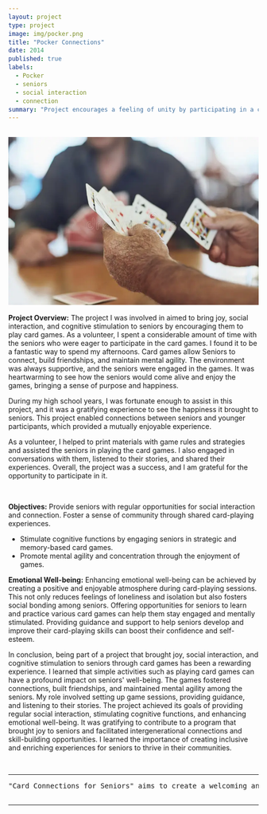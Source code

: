 ```yaml
---
layout: project
type: project
image: img/pocker.png
title: "Pocker Connections"
date: 2014
published: true
labels:
  - Pocker
  - seniors
  - social interaction
  - connection
summary: "Project encourages a feeling of unity by participating in a communal card game."
---
```



<br />
<img width="800px" class="img-fluid" src="../img/pocker.png">  

<br />

**Project Overview:**
The project I was involved in aimed to bring joy, social interaction, and cognitive stimulation to seniors by encouraging them to play card games. As a volunteer, I spent a considerable amount of time with the seniors who were eager to participate in the card games. I found it to be a fantastic way to spend my afternoons. Card games allow Seniors to connect, build friendships, and maintain mental agility. The environment was always supportive, and the seniors were engaged in the games. It was heartwarming to see how the seniors would come alive and enjoy the games, bringing a sense of purpose and happiness.

During my high school years, I was fortunate enough to assist in this project, and it was a gratifying experience to see the happiness it brought to seniors. This project enabled connections between seniors and younger participants, which provided a mutually enjoyable experience. 

As a volunteer, I helped to print materials with game rules and strategies and assisted the seniors in playing the card games. I also engaged in conversations with them, listened to their stories, and shared their experiences. Overall, the project was a success, and I am grateful for the opportunity to participate in it.

<br />

**Objectives:**
Provide seniors with regular opportunities for social interaction and connection.
Foster a sense of community through shared card-playing experiences.
-	Stimulate cognitive functions by engaging seniors in strategic and memory-based card games.
-	Promote mental agility and concentration through the enjoyment of games.

**Emotional Well-being:**
Enhancing emotional well-being can be achieved by creating a positive and enjoyable atmosphere during card-playing sessions. This not only reduces feelings of loneliness and isolation but also fosters social bonding among seniors. Offering opportunities for seniors to learn and practice various card games can help them stay engaged and mentally stimulated. Providing guidance and support to help seniors develop and improve their card-playing skills can boost their confidence and self-esteem.

In conclusion, being part of a project that brought joy, social interaction, and cognitive stimulation to seniors through card games has been a rewarding experience. I learned that simple activities such as playing card games can have a profound impact on seniors' well-being. The games fostered connections, built friendships, and maintained mental agility among the seniors. My role involved setting up game sessions, providing guidance, and listening to their stories. The project achieved its goals of providing regular social interaction, stimulating cognitive functions, and enhancing emotional well-being. It was gratifying to contribute to a program that brought joy to seniors and facilitated intergenerational connections and skill-building opportunities. I learned the importance of creating inclusive and enriching experiences for seniors to thrive in their communities.

<br />


<hr>

<pre>
"Card Connections for Seniors" aims to create a welcoming and enjoyable space where seniors can connect, have fun, and keep their minds active through the timeless enjoyment of playing cards.

</pre>

<hr>

